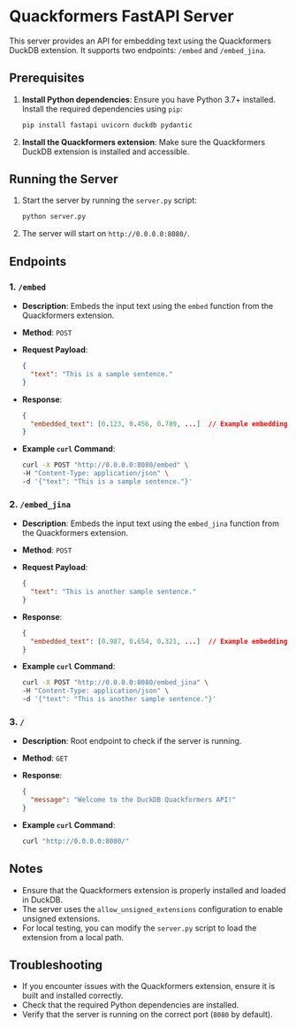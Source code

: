 # Quackformers FastAPI Server

This server provides an API for embedding text using the Quackformers DuckDB extension. It supports two endpoints: `/embed` and `/embed_jina`.

## Prerequisites

1. **Install Python dependencies**:
   Ensure you have Python 3.7+ installed. Install the required dependencies using `pip`:
   ```bash
   pip install fastapi uvicorn duckdb pydantic
   ```

2. **Install the Quackformers extension**:
   Make sure the Quackformers DuckDB extension is installed and accessible.

## Running the Server

1. Start the server by running the `server.py` script:
   ```bash
   python server.py
   ```

2. The server will start on `http://0.0.0.0:8080/`.

## Endpoints

### 1. `/embed`

- **Description**: Embeds the input text using the `embed` function from the Quackformers extension.
- **Method**: `POST`
- **Request Payload**:
  ```json
  {
    "text": "This is a sample sentence."
  }
  ```
- **Response**:
  ```json
  {
    "embedded_text": [0.123, 0.456, 0.789, ...]  // Example embedding values
  }
  ```

- **Example `curl` Command**:
  ```bash
  curl -X POST "http://0.0.0.0:8080/embed" \
  -H "Content-Type: application/json" \
  -d '{"text": "This is a sample sentence."}'
  ```

### 2. `/embed_jina`

- **Description**: Embeds the input text using the `embed_jina` function from the Quackformers extension.
- **Method**: `POST`
- **Request Payload**:
  ```json
  {
    "text": "This is another sample sentence."
  }
  ```
- **Response**:
  ```json
  {
    "embedded_text": [0.987, 0.654, 0.321, ...]  // Example embedding values
  }
  ```

- **Example `curl` Command**:
  ```bash
  curl -X POST "http://0.0.0.0:8080/embed_jina" \
  -H "Content-Type: application/json" \
  -d '{"text": "This is another sample sentence."}'
  ```

### 3. `/`

- **Description**: Root endpoint to check if the server is running.
- **Method**: `GET`
- **Response**:
  ```json
  {
    "message": "Welcome to the DuckDB Quackformers API!"
  }
  ```

- **Example `curl` Command**:
  ```bash
  curl "http://0.0.0.0:8080/"
  ```

## Notes

- Ensure that the Quackformers extension is properly installed and loaded in DuckDB.
- The server uses the `allow_unsigned_extensions` configuration to enable unsigned extensions.
- For local testing, you can modify the `server.py` script to load the extension from a local path.

## Troubleshooting

- If you encounter issues with the Quackformers extension, ensure it is built and installed correctly.
- Check that the required Python dependencies are installed.
- Verify that the server is running on the correct port (`8080` by default).